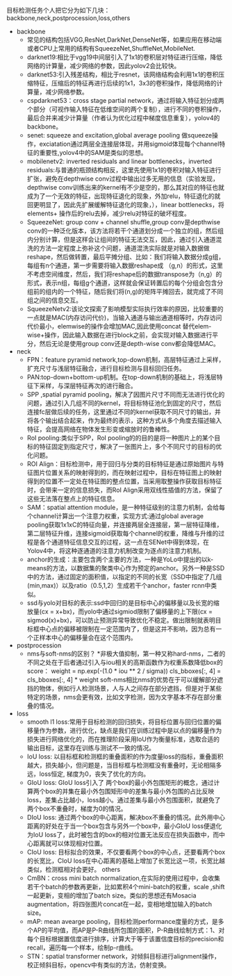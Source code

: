 
目标检测任务个人把它分为如下几块：backbone,neck,postprocession,loss,others
* backbone
    * 常见的结构包括VGG,ResNet,DarkNet,DenseNet等，如果应用在移动端或者CPU上常用的结构有SqueezeNet,ShuffleNet,MobileNet.
    * darknet19:相比于vgg19中间层引入了1x1的卷积层对特征进行压缩，降低网络的计算量，减少网络的参数，因此yolov2会比较快。
    * darknet53:引入残差结构，相比于resnet，该网络结构会利用1x1的卷积压缩特征，压缩后的特征再进行后续的1x1，3x3的卷积操作，降低网络的计算量，减少网络参数。
    * cspdarknet53：cross stage partial network，通过将输入特征划分成两个部分（可视作输入特征在低维空间的两个复制），进行不同的卷积操作，最后合并来减少计算量（作者认为优化过程中梯度信息重复），yolov4的backbone。     
    * senet: squeeze and excitation,global average pooling 做squeeze操作，exciatation通过两层全连接层体现，并用sigmoid体现每个channel特征的重要性,yolov4中的SAM是类似的思想。
    * mobilenetv2: inverted residuals and linear bottlenecks，inverted residuals:与普通的瓶颈结构相反，这里先使用1x1的卷积对输入特征进行扩张，避免在depthwise conv过程中输出过多无用的信息（实验发现，depthwise conv训练出来的kernel有不少是空的，那么其对应的特征也就成为了一个无效的特征，出现特征退化的现象，外加relu，特征退化的就回更明显了，因此先扩展缓解特征退化的现象，），linear bottlenecks，将elements+ 操作后的relu去掉，减少relu对特征的破坏程度。
    * SqueezeNet: group conv + channel shuffle,group conv是depthwise conv的一种泛化版本，该方法将若干个通道划分成一个独立的组，然后组内分别计算，但是这样会让组间的特征无法交互，因此，通过引入通道混洗的方法一定程度上弥补这个问题，通道混洗实际就是对输入数据做reshape，然后做转置，最后平摊分组、比如：我们将输入数据分成g组，每组有n个通道，第一步需要将输入数据reshape成 （g,n）的形式，这里不考虑空间维度，然后，我们将reshape后的数据transpose为（n,g）的形式，表示n组，每组g个通道，这样就会保证转置后的每个分组会包含分组前的组内的一个特征，随后我们将(n,g)的矩阵平摊回去，就完成了不同组之间的信息交互。
    * SqueezeNetv2:该论文探索了影响模型实际执行效率的原因，比较重要的一点就是MAC(内存访问代价)，当输入通道与输出通道相等时，内存访问代价最小，elemwise的操作会增加MAC,因此使用concat 替代elem-wise+操作，因此输入数据在进行block之前，会实现对输入数据进行平分，然后无论是使用group conv还是depth-wise conv都会降低MAC。
* neck
    * FPN：feature pyramid network,top-down机制，高层特征通过上采样，扩充尺寸与浅层特征融合，进行目标检测与目标回归任务。
    * PAN:top-down+bottom-up机制。在top-down机制的基础上，将浅层特征下采样，与深层特征再次的进行融合。
    * SPP ,spatial pyramid pooling，解决了因图片尺寸不同而无法进行优化的问题，通过引入几组不同的kernel，将目标特征池化到固定的尺寸，然后连接fc层做后续的任务，这里通过不同的kernel获取不同尺寸的输出，并将各个输出结合起来，作为最终的表示，这种方式从多个角度去描述输入特征，会提高网络在物体发生形变或缩放时的鲁棒性。
    * RoI pooling:类似于SPP，RoI pooling的的目的是将一种图片上的某个目标的特征固定到指定尺寸，解决了一张图片上，多个不同尺寸的目标的优化问题。
    * ROI Align：目标检测中，用于回归与分类的目标特征是通过原始图片与特征图片位置关系的映射得到的，而在映射过程中，目标在特征图上的映射得到的位置不一定处在特征图的整点位置，当采用取整操作获取目标特征时，会带来一定的信息损失，而RoI Align采用双线性插值的方法，保留了这些无法落在整点上的特征信息。
    * SAM：spatial attention module，是一种特征级别的注意力机制，会给每个channel计算出一个注意力权重，实现方式:通过global average pooling获取1x1xC的特征向量，并连接两层全连接层，第一层特征降维，第二层特征升维，连接sigmoid获取每个channel的权重，降维与升维的过程是各个通道特征信息交互的过程，这一点在SENet中得到体现，在Yolov4中，将这种逐通道的注意力机制改变为逐点的注意力机制。
    * anchor的生成：主要包含两个主要的方法，一种是YoLo中提出的以k-means的方法，以数据集的聚类中心作为预定的anchor。另外一种是SSD中的方法，通过固定的面积值，以指定的不同的长宽（SSD中指定了几组(min,max)）以及ratio（0.5,1,2）生成若干个anchor，faster rcnn中类似。
    * ssd与yolo对目标的表示:ssd中回归的是目标中心的偏移量以及长宽的缩放量(cx = x+bx)，而yolo中通过sigmiod限制了偏移量的上下限(cx = sigmod(x)+bx)，可以防止预测异常导致优化不稳定。做出限制就表明目标框中心点的偏移被限制在一定范围内了，但是这并不影响，因为总有一个正样本中心的偏移量会在这个范围内。
* postprocession
    * nms与soft-nms的区别？
        *非极大值抑制，第一种又称hard-nms，二者的不同之处在于后者通过引入与iou相关的高斯函数作为权重系数降低box的score：
        weight = np.exp(-(1.0 * iou ** 2 / sigma)) cls_bboxes[:, 4] = cls_bboxes[:, 4] * weight 
        soft-nms相比nms的优势在于可以缓解部分遮挡的物体，例如行人检测场景，人与人之间存在部分遮挡，但是对于某些特定的场景，nms会更有效，比如文字检测，因为文字基本不存在部分重叠的情况。
* loss
    * smooth l1 loss:常用于目标检测的回归损失，将目标位置与回归位置的偏移量作为参数，进行优化，缺点是我们在训练过程中是以点的偏移量作为损失进行网络优化的，而在推理阶段采用IoU作为衡量标准，选取合适的输出目标，这里存在训练与测试不一致的情况。
    * IoU loss:  以目标框和检测框的重叠面积的作为度量loss的指标，重叠面积越大，损失越小，但问题是，当目标框与检测框没有重叠时，无论相隔多远，loss恒定, 梯度为0，丧失了优化的方向。
    * GIoU loss: GIoU loss引入了 两个box的最小外包围矩形的概念，通过计算两个box的并集在最小外包围矩形中的差集与最小外包围的占比反映loss，差集占比越小，loss越小。通过差集与最小外包围面积，就避免了两个box不重叠时，梯度为0的情况。
    * DIoU loss:  通过两个box的中心距离，解决box不重叠的情况。此外用中心距离的好处在于当一个box包含与另外一个box中，最小GIoU loss便退化为IoU loss了，此时被包含的box的相对位置无法反应在损失函数中，而中心距离就可以体现相对位置。
    * CIoU loss:  目标拟合的效果，不仅要看两个box的中心点，还要看两个box的长宽比，CIoU loss在中心距离的基础上增加了长宽比这一项，长宽比越类似，检测框相对会更好。
others
    * CmBN：cross mini batch normalization,在实际的使用过程中，会收集若干个batch的参数再更新，比如累积4个mini-batch的权重，scale ,shift 一起更新，变相的增加了batch size。类似的思想还有Mosacia augmentation，将四张图片concat在一起，变相地增加输入的batch size。
    * mAP: mean avearge pooling，目标检测performance度量的方式，是多个AP的平均值，而AP是P-R曲线所包围的面积，P-R曲线绘制方式：1、对每个目标根据置信度进行排序，计算大于等于该置信度目标的precision和recall，遍历每一个样本，绘制p-r曲线。
    * STN：spatial transformer network，对倾斜目标进行alignment操作，校正倾斜目标，opencv中有类似的方法，仿射变换。